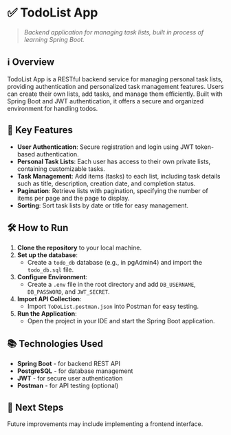 # ✅ TodoList App

> *Backend application for managing task lists, built in process of learning Spring Boot.*

## ℹ️ Overview

TodoList App is a RESTful backend service for managing personal task lists, providing authentication and personalized task management features. Users can create their own lists, add tasks, and manage them efficiently. Built with Spring Boot and JWT authentication, it offers a secure and organized environment for handling todos.

## 🌟 Key Features

- **User Authentication**: Secure registration and login using JWT token-based authentication.
- **Personal Task Lists**: Each user has access to their own private lists, containing customizable tasks.
- **Task Management**: Add items (tasks) to each list, including task details such as title, description, creation date, and completion status.
- **Pagination**: Retrieve lists with pagination, specifying the number of items per page and the page to display.
- **Sorting**: Sort task lists by date or title for easy management.

## 🛠️ How to Run

1. **Clone the repository** to your local machine.
2. **Set up the database**:
   - Create a `todo_db` database (e.g., in pgAdmin4) and import the `todo_db.sql` file.
3. **Configure Environment**:
   - Create a `.env` file in the root directory and add `DB_USERNAME`, `DB_PASSWORD`, and `JWT_SECRET`.
4. **Import API Collection**:
   - Import `ToDoList.postman.json` into Postman for easy testing.
5. **Run the Application**:
   - Open the project in your IDE and start the Spring Boot application.

## 📚 Technologies Used

- **Spring Boot** - for backend REST API
- **PostgreSQL** - for database management
- **JWT** - for secure user authentication
- **Postman** - for API testing (optional)

## 🚀 Next Steps

Future improvements may include implementing a frontend interface.
